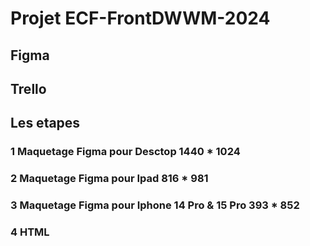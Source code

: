 # Projet ECF-FrontDWWM-2024

## Figma

## Trello

## Les etapes

### 1 Maquetage Figma pour Desctop 1440 * 1024

### 2 Maquetage Figma pour Ipad 816 * 981

### 3 Maquetage Figma pour Iphone 14 Pro & 15 Pro 393 * 852

### 4 HTML
